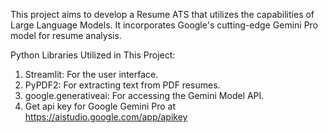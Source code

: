 This project aims to develop a Resume ATS that utilizes the capabilities of Large Language Models. It incorporates Google's cutting-edge Gemini Pro model for resume analysis.

Python Libraries Utilized in This Project:
1. Streamlit: For the user interface.
2. PyPDF2: For extracting text from PDF resumes.
3. google.generativeai: For accessing the Gemini Model API.
4. Get api key for Google Gemini Pro at https://aistudio.google.com/app/apikey
